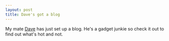 ```yaml
--- 
layout: post
title: Dave's got a blog
---
```

My mate [Dave](http://whathafu.blogspot.com/) has just set up a blog. He's a gadget junkie so check it out to find out what's hot and not.
